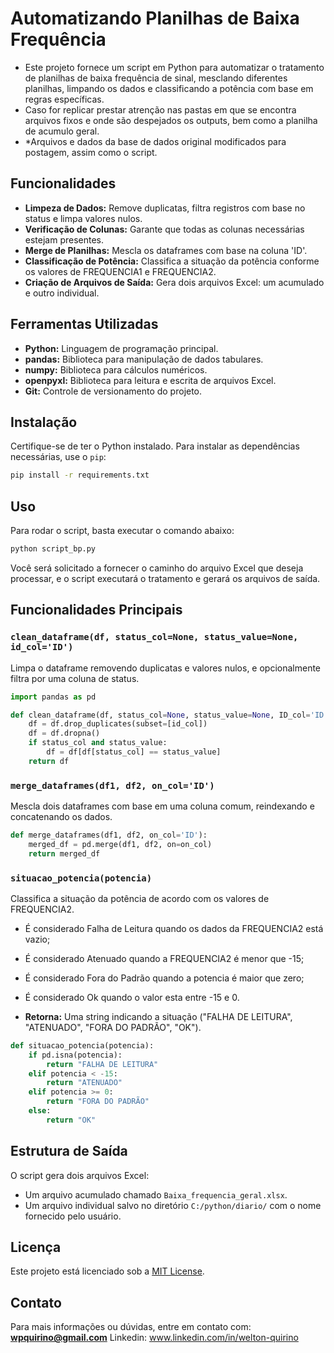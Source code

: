 # Automatizando Planilhas de Baixa Frequência

- Este projeto fornece um script em Python para automatizar o tratamento de planilhas de baixa frequência de sinal, mesclando diferentes planilhas, limpando os dados e classificando a potência com base em regras específicas.
- Caso for replicar prestar atrenção nas pastas em que se encontra arquivos fixos e onde são despejados os outputs, bem como a planilha de acumulo geral.
- *Arquivos e dados da base de dados original modificados para postagem, assim como o script.


## Funcionalidades

- **Limpeza de Dados:** Remove duplicatas, filtra registros com base no status e limpa valores nulos.
- **Verificação de Colunas:** Garante que todas as colunas necessárias estejam presentes.
- **Merge de Planilhas:** Mescla os dataframes com base na coluna 'ID'.
- **Classificação de Potência:** Classifica a situação da potência conforme os valores de FREQUENCIA1 e FREQUENCIA2.
- **Criação de Arquivos de Saída:** Gera dois arquivos Excel: um acumulado e outro individual.

## Ferramentas Utilizadas

- **Python:** Linguagem de programação principal.
- **pandas:** Biblioteca para manipulação de dados tabulares.
- **numpy:** Biblioteca para cálculos numéricos.
- **openpyxl:** Biblioteca para leitura e escrita de arquivos Excel.
- **Git:** Controle de versionamento do projeto.

## Instalação

Certifique-se de ter o Python instalado. Para instalar as dependências necessárias, use o `pip`:

```bash
pip install -r requirements.txt
```

## Uso

Para rodar o script, basta executar o comando abaixo:

```bash
python script_bp.py
```

Você será solicitado a fornecer o caminho do arquivo Excel que deseja processar, e o script executará o tratamento e gerará os arquivos de saída.

## Funcionalidades Principais

### `clean_dataframe(df, status_col=None, status_value=None, id_col='ID')`
Limpa o dataframe removendo duplicatas e valores nulos, e opcionalmente filtra por uma coluna de status.

```python
import pandas as pd

def clean_dataframe(df, status_col=None, status_value=None, ID_col='ID'):
    df = df.drop_duplicates(subset=[id_col])
    df = df.dropna()
    if status_col and status_value:
        df = df[df[status_col] == status_value]
    return df
```

### `merge_dataframes(df1, df2, on_col='ID')`
Mescla dois dataframes com base em uma coluna comum, reindexando e concatenando os dados.

```python
def merge_dataframes(df1, df2, on_col='ID'):
    merged_df = pd.merge(df1, df2, on=on_col)
    return merged_df
```

### `situacao_potencia(potencia)`
Classifica a situação da potência de acordo com os valores de FREQUENCIA2.
- É considerado Falha de Leitura quando os dados da FREQUENCIA2 está vazio;
- É considerado Atenuado quando a FREQUENCIA2 é menor que -15;
- É considerado Fora do Padrão quando a potencia é maior que zero;
- É considerado Ok quando o valor esta entre -15 e 0.
  
- **Retorna:** Uma string indicando a situação ("FALHA DE LEITURA", "ATENUADO", "FORA DO PADRÃO", "OK").

```python
def situacao_potencia(potencia):
    if pd.isna(potencia):
        return "FALHA DE LEITURA"
    elif potencia < -15:
        return "ATENUADO"
    elif potencia >= 0:
        return "FORA DO PADRÃO"
    else:
        return "OK"
```

## Estrutura de Saída

O script gera dois arquivos Excel:

- Um arquivo acumulado chamado `Baixa_frequencia_geral.xlsx`.
- Um arquivo individual salvo no diretório `C:/python/diario/` com o nome fornecido pelo usuário.

## Licença

Este projeto está licenciado sob a [MIT License](LICENSE).

## Contato

Para mais informações ou dúvidas, entre em contato com: **wpquirino@gmail.com**
Linkedin: www.linkedin.com/in/welton-quirino


